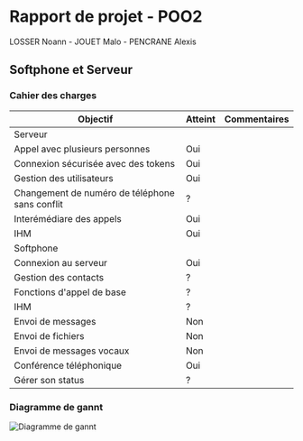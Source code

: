 # Rapport de projet - POO2

LOSSER Noann - JOUET Malo - PENCRANE Alexis

## Softphone et Serveur

### Cahier des charges

Objectif | Atteint | Commentaires
--- | --- | ---
Serveur | |
Appel avec plusieurs personnes | Oui |
Connexion sécurisée avec des tokens | Oui |
Gestion des utilisateurs | Oui |
Changement de numéro de téléphone sans conflit | ? |
Interémédiare des appels | Oui |
IHM | Oui |
Softphone | |
Connexion au serveur | Oui |
Gestion des contacts | ? |
Fonctions d'appel de base | ? |
IHM | ? |
Envoi de messages | Non |
Envoi de fichiers | Non |
Envoi de messages vocaux | Non |
Conférence téléphonique | Oui |
Gérer son status | ? |

### Diagramme de gannt

![Diagramme de gannt](./CR/gantt.png)
